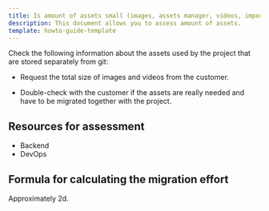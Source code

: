 ```yaml
---
title: Is amount of assets small (images, assets manager, videos, import data (if needed) etc.) Files: <30 GB?
description: This document allows you to assess amount of assets.
template: howto-guide-template
---
```


Check the following information about the assets used by the project that are stored separately from git:

* Request the total size of images and videos from the customer.

* Double-check with the customer if the assets are really needed and have to be migrated together with the project.

## Resources for assessment

* Backend
* DevOps


## Formula for calculating the migration effort

Approximately 2d.
